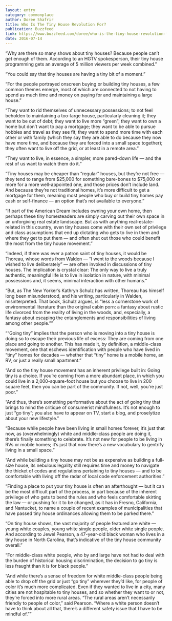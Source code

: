 ```yaml
---
layout: entry
category: commonplace
author: Doree Shafrir
title: Who Is The Tiny House Revolution For?
publication: Buzzfeed
link: https://www.buzzfeed.com/doree/who-is-the-tiny-house-revolution-for
date: 2016-07-14
---
```


“Why are there so many shows about tiny houses? Because people can’t get enough of them. According to an HGTV spokesperson, their tiny house programming gets an average of 5 million viewers per week combined.”

“You could say that tiny houses are having a tiny bit of a moment.”

“For the people portrayed onscreen buying or building tiny houses, a few common themes emerge, most of which are connected to not having to spend as much time and money on paying for and maintaining a large house.”

“They want to rid themselves of unnecessary possessions; to not feel beholden to maintaining a too-large house, particularly cleaning it; they want to be out of debt; they want to live more “green”; they want to own a home but don’t want to pay a mortgage; they want to be able to pursue hobbies and travel as they see fit; they want to spend more time with each other or with family (which they say they are able to do because they now have more time, and because they are forced into a small space together); they often want to live off the grid, or at least in a remote area.”

“They want to live, in essence, a simpler, more pared-down life — and the rest of us want to watch them do it.”

“Tiny houses may be cheaper than “regular” houses, but they’re not free — they tend to range from $25,000 for something bare-bones to $75,000 or more for a more well-appointed one, and those prices don’t include land. And because they’re not traditional homes, it’s more difficult to get a mortgage for them, meaning most people who buy or build tiny homes pay cash or self-finance — an option that’s not available to everyone.”

“If part of the American Dream includes owning your own home, then perhaps these tiny homesteaders are simply carving out their own space in an unforgiving real estate landscape. But as with anything real-estate-related in this country, even tiny houses come with their own set of privilege and class assumptions that end up dictating who gets to live in them and where they get to put them — and often shut out those who could benefit the most from the tiny house movement.”

“Indeed, if there was ever a patron saint of tiny houses, it would be Thoreau, whose words from Walden — “I went to the woods because I wished to live deliberately” — are often invoked in discussions of tiny houses. The implication is crystal clear: The only way to live a truly authentic, meaningful life is to live in isolation in nature, with minimal possessions and, it seems, minimal interaction with other humans.”

“But, as The New Yorker’s Kathryn Schulz has written, Thoreau has himself long been misunderstood, and his writing, particularly in Walden, misinterpreted. That book, Schulz argues, is “less a cornerstone work of environmental literature than the original cabin porn: a fantasy about rustic life divorced from the reality of living in the woods, and, especially, a fantasy about escaping the entanglements and responsibilities of living among other people.””

““Going tiny” implies that the person who is moving into a tiny house is doing so to escape their previous life of excess: They are coming from one place and going to another. This has made it, by definition, a middle-class movement, one that eschews identification with people who have lived in “tiny” homes for decades — whether that “tiny” home is a mobile home, an RV, or just a really small apartment.”

“And so the tiny house movement has an inherent privilege built in: Going tiny is a choice. If you’re coming from a more abundant place, in which you could live in a 2,000-square-foot house but you choose to live in 200 square feet, then you can be part of the community. If not, well, you’re just poor.”

“And thus, there’s something performative about the act of going tiny that brings to mind the critique of consumerist mindfulness. It’s not enough to just “go tiny”; you also have to appear on TV, start a blog, and proselytize about your new lifestyle.”

“Because while people have been living in small homes forever, it’s just that now, as (overwhelmingly) white and middle-class people are doing it, there’s finally something to celebrate. It’s not new for people to be living in RVs or mobile homes; it’s just that now there’s a new vocabulary to gentrify living in a small space.”

“And while building a tiny house may not be as expensive as building a full-size house, its nebulous legality still requires time and money to navigate the thicket of codes and regulations pertaining to tiny houses — and to be comfortable with living off the radar of local code enforcement authorities.”

“Finding a place to put your tiny house is often an afterthought — but it can be the most difficult part of the process, in part because of the inherent privilege of who gets to bend the rules and who feels comfortable skirting the law — or pushing for it to be changed, as it has in Fresno, California, and Nantucket, to name a couple of recent examples of municipalities that have passed tiny house ordinances allowing them to be parked there.”

“On tiny house shows, the vast majority of people featured are white — young white couples, young white single people, older white single people. And according to Jewel Pearson, a 47-year-old black woman who lives in a tiny house in North Carolina, that’s indicative of the tiny house community overall.”

“For middle-class white people, who by and large have not had to deal with the burden of historical housing discrimination, the decision to go tiny is less fraught than it is for black people.”

“And while there’s a sense of freedom for white middle-class people being able to drop off the grid or just “go tiny” wherever they’d like, for people of color it’s much more complicated. Even if they wanted to live in a city, many cities are not hospitable to tiny houses, and so whether they want to or not, they’re forced into more rural areas. “The rural areas aren’t necessarily friendly to people of color,” said Pearson. “Where a white person doesn’t have to think about all that, there’s a different safety issue that I have to be mindful of.””
